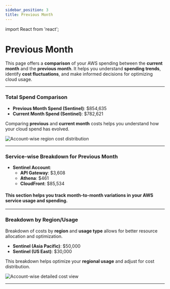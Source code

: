 ```yaml
---
sidebar_position: 3
title: Previous Month
---
```


import React from 'react';

# Previous Month

This page offers a **comparison** of your AWS spending between the **current month** and the **previous month**. It helps you understand **spending trends**, identify **cost fluctuations**, and make informed decisions for optimizing cloud usage.

---

### Total Spend Comparison

- **Previous Month Spend (Sentinel)**: $854,635  
- **Current Month Spend (Sentinel)**: $782,621

Comparing **previous** and **current month** costs helps you understand how your cloud spend has evolved.

<div style={{ textAlign: 'center' }}>
  <img src="/img/accountwisebreakup/account-breakup-region-distribution.png" alt="Account-wise region cost distribution" />
</div>

---

### Service-wise Breakdown for Previous Month

- **Sentinel Account**:  
  - **API Gateway**: $3,608  
  - **Athena**: $461  
  - **CloudFront**: $85,534  

#### This section helps you track **month-to-month variations** in your AWS service usage and spending.

---

### Breakdown by Region/Usage

Breakdown of costs by **region** and **usage type** allows for better resource allocation and optimization.

- **Sentinel (Asia Pacific)**: $50,000  
- **Sentinel (US East)**: $30,000  

This breakdown helps optimize your **regional usage** and adjust for cost distribution.

<div style={{ textAlign: 'center' }}>
  <img src="/img/accountwisebreakup/account-breakup-detailed-view.png" alt="Account-wise detailed cost view" />
</div>

---
